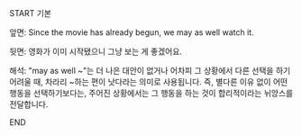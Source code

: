 START
기본

앞면:
Since the movie has already begun, we may as well watch it.


뒷면:
영화가 이미 시작됐으니 그냥 보는 게 좋겠어요.


해석:
"may as well ~"는 더 나은 대안이 없거나 어차피 그 상황에서 다른 선택을 하기 어려울 때, 차라리 ~하는 편이 낫다라는 의미로 사용됩니다. 즉, 별다른 이유 없이 어떤 행동을 선택하기보다는, 주어진 상황에서는 그 행동을 하는 것이 합리적이라는 뉘앙스를 전달합니다.

<!--ID: 1740183652569-->
END